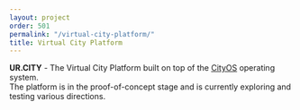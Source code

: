 ```yaml
---
layout: project
order: 501
permalink: "/virtual-city-platform/"
title: Virtual City Platform
---
```


**UR.CITY** - The Virtual City Platform built on top of the [CityOS] operating system.    
The platform is in the proof-of-concept stage and is currently exploring and testing various directions.


[CityOS]: https://cityos.dev/